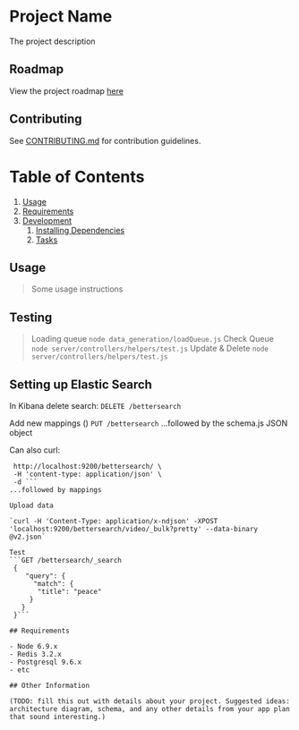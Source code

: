 # Project Name

The project description

## Roadmap

View the project roadmap [here](LINK_TO_DOC)

## Contributing

See [CONTRIBUTING.md](CONTRIBUTING.md) for contribution guidelines.

# Table of Contents

1. [Usage](#Usage)
1. [Requirements](#requirements)
1. [Development](#development)
    1. [Installing Dependencies](#installing-dependencies)
    1. [Tasks](#tasks)

## Usage

> Some usage instructions

## Testing

> Loading queue `node data_generation/loadQueue.js`
> Check Queue `node server/controllers/helpers/test.js` 
> Update & Delete `node server/controllers/helpers/test.js` 

## Setting up Elastic Search

In Kibana delete search: 
`DELETE /bettersearch`

Add new mappings ()
`PUT /bettersearch`
...followed by the schema.js JSON object

Can also curl:
```curl -X PUT \
 http://localhost:9200/bettersearch/ \
 -H 'content-type: application/json' \
 -d ``` 
...followed by mappings

Upload data

`curl -H 'Content-Type: application/x-ndjson' -XPOST 'localhost:9200/bettersearch/video/_bulk?pretty' --data-binary @v2.json`

Test
```GET /bettersearch/_search
 { 
    "query": {
      "match": {
       "title": "peace"
     }
   }
 }```

## Requirements

- Node 6.9.x
- Redis 3.2.x
- Postgresql 9.6.x
- etc

## Other Information

(TODO: fill this out with details about your project. Suggested ideas: architecture diagram, schema, and any other details from your app plan that sound interesting.)

